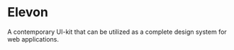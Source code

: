 # Elevon

A contemporary UI-kit that can be utilized as a complete design system for web applications.
